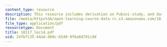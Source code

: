 ```yaml
---
content_type: resource
description: This resource includes derivation on Fubini-study, and darboux theorem.
file: /media/https%3A/open-learning-course-data-rc.s3.amazonaws.com/18-117-topics-in-several-complex-variables-spring-2005/24fbf13544add69cb5499f6a8d791c9d_18117_lec14.pdf
file_type: application/pdf
resourcetype: Document
title: 18117_lec14.pdf
uid: 24fbf135-44ad-d69c-b549-9f6a8d791c9d
---
```

